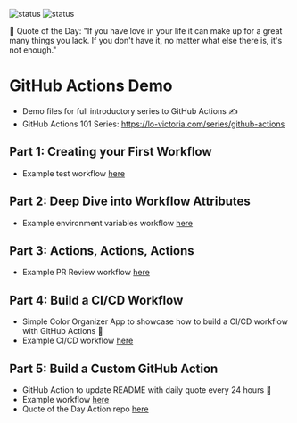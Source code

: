 ![status](https://github.com/victoria-lo/github-action-demo/actions/workflows/ci-cd.yml/badge.svg)
![status](https://github.com/victoria-lo/github-action-demo/actions/workflows/qotd.yml/badge.svg)

<!-- start quote -->
💬 Quote of the Day: "If you have love in your life it can make up for a great many things you lack. If you don't have it, no matter what else there is, it's not enough."
<!-- end quote -->

# GitHub Actions Demo
- Demo files for full introductory series to GitHub Actions ✍️
- GitHub Actions 101 Series: https://lo-victoria.com/series/github-actions

## Part 1: Creating your First Workflow
- Example test workflow [here](https://github.com/victoria-lo/github-action-demo/blob/main/.github/workflows/test.yml)

## Part 2: Deep Dive into Workflow Attributes
- Example environment variables workflow [here](https://github.com/victoria-lo/github-action-demo/blob/main/.github/workflows/env_tutorial.yml)

## Part 3: Actions, Actions, Actions
- Example PR Review workflow [here](https://github.com/victoria-lo/github-action-demo/blob/main/.github/workflows/PR_action_example.yml)

## Part 4: Build a CI/CD Workflow
- Simple Color Organizer App to showcase how to build a CI/CD workflow with GitHub Actions 🎨
- Example CI/CD workflow [here](https://github.com/victoria-lo/github-action-demo/blob/main/.github/workflows/ci-cd.yml)

## Part 5: Build a Custom GitHub Action
- GitHub Action to update README with daily quote every 24 hours 💬
- Example workflow [here](https://github.com/victoria-lo/github-action-demo/blob/main/.github/workflows/qotd.yml)
- Quote of the Day Action repo [here](https://github.com/victoria-lo/qotd-github-action)

